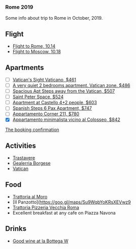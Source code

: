 ### Rome 2019
Some info about trip to Rome in October, 2019.

## Flight
* [Flight to Rome, 10.14](https://www.flightera.net/flight/Aeroflot/SU2408)
* [Flight to Moscow, 10.18](https://www.flightera.net/flight/Aeroflot/SU2409)

## Apartments
- [ ] [Vatican's Sight Vaticano, $461](https://www.airbnb.ru/rooms/36372250?adults=5&check_in=2019-10-14&check_out=2019-10-18&source_impression_id=p3_1568484730_0tl8jpKTwoK0ZWf8)
- [ ] [A very quiet 2 bedrooms apartment. Vatican zone. $486](https://www.airbnb.ru/rooms/21130433?adults=5&check_in=2019-10-14&check_out=2019-10-18&source_impression_id=p3_1568484783_%2BmI5yVa3R7jEW8Ih)
- [ ] [Spacious Apt Steps away from the Vatican, $507](https://www.airbnb.ru/rooms/18190459?adults=5&check_in=2019-10-14&check_out=2019-10-18&source_impression_id=p3_1568484693_J4YG%2FcLI30mvp9ds)
- [ ] [Saint Peter Space, $524](https://www.airbnb.ru/rooms/14182731?adults=5&check_in=2019-10-14&check_out=2019-10-18&source_impression_id=p3_1568484671_twHRR%2BGXjOP%2FK3E1)
- [ ] [Apartment at Castello 4+2 people, $603](https://www.airbnb.ru/rooms/32481162?adults=5&check_in=2019-10-14&check_out=2019-10-18&source_impression_id=p3_1568484713_aZJr4gI99W3bOKD1)
- [ ] [Spanish Steps 6 Pax Apartment, $747](https://www.airbnb.ru/rooms/6462551?adults=5&check_in=2019-10-14&check_out=2019-10-18&source_impression_id=p3_1568484770_8DOE33WpJAqZBwMh)
- [ ] [Appartamento Corner 211, $780](https://www.airbnb.ru/rooms/38117030?adults=5&check_in=2019-10-14&check_out=2019-10-18&source_impression_id=p3_1568484701_DBoeCmcCYmwak3SZ)
- [x] [Appartamento minimalista vicino al Colosseo, $842](https://www.airbnb.ru/rooms/plus/26660744?adults=5&check_in=2019-10-14&check_out=2019-10-18&source_impression_id=p3_1568484747_CUjFZwblLtc6a0hR)

[The booking confirmation](https://www.airbnb.ru/trips/v1/d425f2ac-6bec-4f4b-b910-056aa8c12c61/ro/RESERVATION_USER_CHECKIN/HMAKNZXEZ3/g)

## Activities
* [Trastavere](https://www.google.com/search?q=Trastavere)
* [Gealerria Borgese](https://www.google.com/search?q=gealerria+borgese)
* [Vatican](https://www.google.com/search?q=vatican)

## Food
* [Trattoria al Moro](https://goo.gl/maps/TkZxDJnPU4URUKTDA)
* [II Panzotto](https://goo.gl/maps/Su9WqbYoKRsXEVwz9
* [Trattoria Pizzeria Vecchia Roma](https://www.facebook.com/Trattoria-Pizzeria-Vecchia-Roma-1665945367041929/)
* Excellent breakfast at any cafe on Piazza Navona

## Drinks
* [Good wine at la Bottega W](https://www.facebook.com/labottegaw/)
